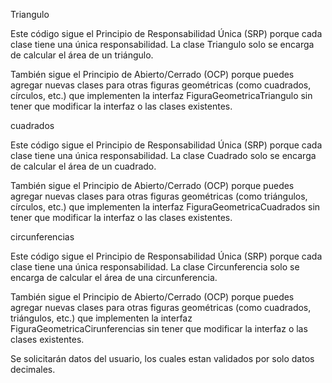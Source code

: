 Triangulo

Este código sigue el Principio de Responsabilidad Única (SRP) porque cada clase tiene una única responsabilidad. La clase Triangulo solo se encarga de calcular el área de un triángulo.

También sigue el Principio de Abierto/Cerrado (OCP) porque puedes agregar nuevas clases para otras figuras geométricas (como cuadrados, círculos, etc.) que implementen la interfaz FiguraGeometricaTriangulo sin tener que modificar la interfaz o las clases existentes.

cuadrados

Este código sigue el Principio de Responsabilidad Única (SRP) porque cada clase tiene una única responsabilidad. La clase Cuadrado solo se encarga de calcular el área de un cuadrado.

También sigue el Principio de Abierto/Cerrado (OCP) porque puedes agregar nuevas clases para otras figuras geométricas (como triángulos, círculos, etc.) que implementen la interfaz FiguraGeometricaCuadrados sin tener que modificar la interfaz o las clases existentes.

circunferencias

Este código sigue el Principio de Responsabilidad Única (SRP) porque cada clase tiene una única responsabilidad. La clase Circunferencia solo se encarga de calcular el área de una circunferencia.

También sigue el Principio de Abierto/Cerrado (OCP) porque puedes agregar nuevas clases para otras figuras geométricas (como cuadrados, triángulos, etc.) que implementen la interfaz FiguraGeometricaCirunferencias sin tener que modificar la interfaz o las clases existentes.

Se solicitarán datos del usuario, los cuales estan validados por solo datos decimales.